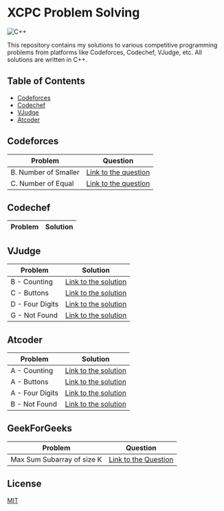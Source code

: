 # XCPC Problem Solving

![C++](https://img.shields.io/badge/C%2B%2B-00599C?style=for-the-badge&logo=c%2B%2B&logoColor=white)

This repository contains my solutions to various competitive programming problems from platforms like Codeforces, Codechef, VJudge, etc. All solutions are written in C++.

## Table of Contents

- [Codeforces](#codeforces)
- [Codechef](#codechef)
- [VJudge](#vjudge)
- [Atcoder](#atcoder)

## Codeforces

| Problem              | Question                                                                                                 |
| -------------------- | -------------------------------------------------------------------------------------------------------- |
| B. Number of Smaller | [Link to the question](https://codeforces.com/edu/course/2/lesson/9/1/practice/contest/307092/problem/B) |
| C. Number of Equal   | [Link to the question](https://codeforces.com/edu/course/2/lesson/9/1/practice/contest/307092/problem/C) |

## Codechef

| Problem | Solution |
| ------- | -------- |

## VJudge

| Problem         | Solution                                                     |
| --------------- | ------------------------------------------------------------ |
| B - Counting    | [Link to the solution](https://vjudge.net/solution/49862697) |
| C - Buttons     | [Link to the solution](https://vjudge.net/solution/49864748) |
| D - Four Digits | [Link to the solution](https://vjudge.net/solution/49871311) |
| G - Not Found   | [Link to the solution](https://vjudge.net/solution/49886953) |

## Atcoder

| Problem         | Solution                                                                        |
| --------------- | ------------------------------------------------------------------------------- |
| A - Counting    | [Link to the solution](https://atcoder.jp/contests/abc209/submissions/51240912) |
| A - Buttons     | [Link to the solution](https://atcoder.jp/contests/abc124/submissions/51242274) |
| A - Four Digits | [Link to the solution](https://atcoder.jp/contests/abc222/submissions/51246731) |
| B - Not Found   | [Link to the solution](https://atcoder.jp/contests/abc071/submissions/51260924) |

## GeekForGeeks

| Problem                    | Question                                                                                        |
| -------------------------- | ----------------------------------------------------------------------------------------------- |
| Max Sum Subarray of size K | [Link to the Question](https://www.geeksforgeeks.org/problems/max-sum-subarray-of-size-k5313/1) |

## License

[MIT](./LICENSE)
